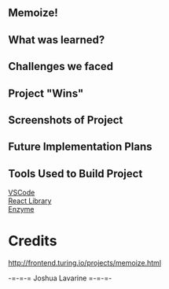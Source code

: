 ## Memoize!


## What was learned?


## Challenges we faced


## Project "Wins"


## Screenshots of Project


## Future Implementation Plans


## Tools Used to Build Project
[VSCode](https://code.visualstudio.com/)  
[React Library](https://reactjs.org/)  
[Enzyme](https://airbnb.io/enzyme/)   

# Credits

http://frontend.turing.io/projects/memoize.html

-=-=-= Joshua Lavarine =-=-=-